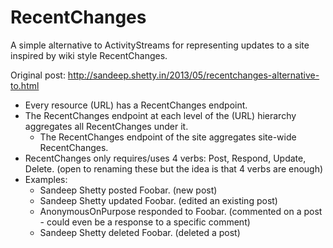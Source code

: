 RecentChanges
=============

A simple alternative to ActivityStreams for representing updates to a site inspired by wiki style RecentChanges.

Original post: http://sandeep.shetty.in/2013/05/recentchanges-alternative-to.html

* Every resource (URL) has a RecentChanges endpoint.
* The RecentChanges endpoint at each level of the (URL) hierarchy aggregates all RecentChanges under it.
  * The RecentChanges endpoint of the site aggregates site-wide RecentChanges.
* RecentChanges only requires/uses 4 verbs: Post, Respond, Update, Delete. (open to renaming these but the idea is that 4 verbs are enough)
* Examples:
  * Sandeep Shetty posted Foobar. (new post)
  * Sandeep Shetty updated Foobar. (edited an existing post)
  * AnonymousOnPurpose responded to Foobar. (commented on a post - could even be a response to a specific comment)
  * Sandeep Shetty deleted Foobar. (deleted a post)
